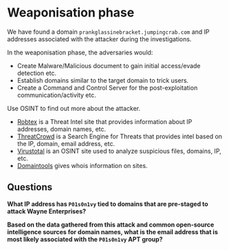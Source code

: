 # Weaponisation phase

We have found a domain `prankglassinebracket.jumpingcrab.com` and IP addresses associated with the attacker during 
the investigations. 

In the weaponisation phase, the adversaries would:

* Create Malware/Malicious document to gain initial access/evade detection etc.
* Establish domains similar to the target domain to trick users.
* Create a Command and Control Server for the post-exploitation communication/activity etc.

Use OSINT to find out more about the attacker.

* [Robtex](https://www.robtex.com/) is a Threat Intel site that provides information about IP addresses, domain names, etc. 
* [ThreatCrowd](https://www.threatcrowd.org/) is a Search Engine for Threats that provides intel based on the IP, domain, email address, etc.
* [Virustotal](https://www.virustotal.com/) is an OSINT site used to analyze suspicious files, domains, IP, etc.
* [Domaintools](https://whois.domaintools.com/) gives whois information on sites.

## Questions

**What IP address has `P01s0n1vy` tied to domains that are pre-staged to attack Wayne Enterprises?**

**Based on the data gathered from this attack and common open-source intelligence sources for domain names, what is the email address that is most likely associated with the `P01s0n1vy` APT group?**



